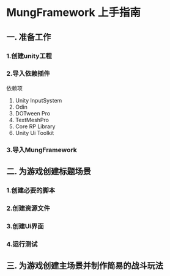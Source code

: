 # MungFramework 上手指南

## 一. 准备工作

### 1.创建unity工程

### 2.导入依赖插件

依赖项

1. Unity InputSystem
2. Odin
3. DOTween Pro
4. TextMeshPro
5. Core RP Library
6. Unity Ui Toolkit

### 3.导入MungFramework

## 二. 为游戏创建标题场景

### 1.创建必要的脚本

### 2.创建资源文件

### 3.创建Ui界面

### 4.运行测试

## 三. 为游戏创建主场景并制作简易的战斗玩法

